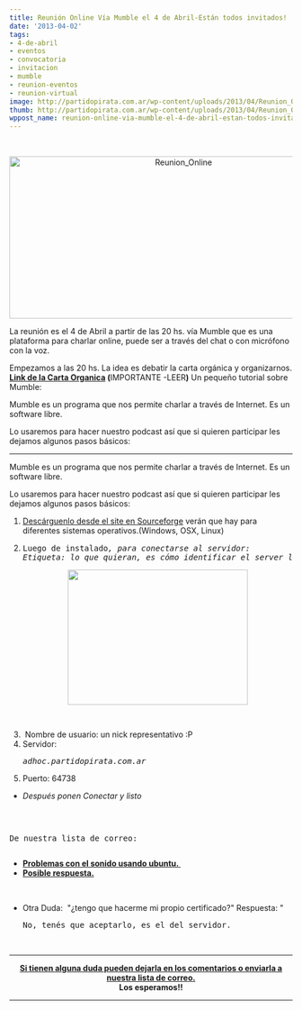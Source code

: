 ```yaml
---
title: Reunión Online Vía Mumble el 4 de Abril-Están todos invitados!
date: '2013-04-02'
tags:
- 4-de-abril
- eventos
- convocatoria
- invitacion
- mumble
- reunion-eventos
- reunion-virtual
image: http://partidopirata.com.ar/wp-content/uploads/2013/04/Reunion_Online.png
thumb: http://partidopirata.com.ar/wp-content/uploads/2013/04/Reunion_Online-150x150.png
wppost_name: reunion-online-via-mumble-el-4-de-abril-estan-todos-invitados
---
```


&nbsp;
<p style="text-align: center"><a href="http://partidopirata.com.ar/wp-content/uploads/2013/04/Reunion_Online.png"><img class="aligncenter  wp-image-8969" alt="Reunion_Online" src="http://partidopirata.com.ar/wp-content/uploads/2013/04/Reunion_Online.png" width="604" height="288" /></a></p>
La reunión es el 4 de Abril a partir de las 20 hs. vía Mumble que es una plataforma para charlar online, puede ser a través del chat o con micrófono con la voz.

Empezamos a las 20 hs. La idea es debatir la carta orgánica y organizarnos.
<strong><a href="http://pad.partidopirata.com.ar/p/CartaOrganica">Link de la Carta Organica</a> (</strong>IMPORTANTE -LEER<strong>)</strong>
Un pequeño tutorial sobre Mumble:

Mumble es un programa que nos permite charlar a través de Internet. Es un software libre.

Lo usaremos para hacer nuestro podcast así que si quieren participar les dejamos algunos pasos básicos:

<hr />

<div class="separator" style="clear: both;text-align: center"><a style="margin-left: 1em;margin-right: 1em" href="http://1.bp.blogspot.com/-AxSPjgA_3fc/TjFeM6KHrvI/AAAAAAAAERM/_5E6ZTWAkgo/s1600/Mumblesoftwarelogo.png"><img alt="" src="https://lh3.ggpht.com/-AxSPjgA_3fc/TjFeM6KHrvI/AAAAAAAAERM/_5E6ZTWAkgo/s1600/Mumblesoftwarelogo.png" border="0" /></a></div>
Mumble es un programa que nos permite charlar a través de Internet. Es un software libre.

Lo usaremos para hacer nuestro podcast así que si quieren participar les dejamos algunos pasos básicos:
<ol>
	<li><a href="http://mumble.sourceforge.net/Main_Page" target="_blank">Descárguenlo desde el site en Sourceforge</a> verán que hay para diferentes sistemas operativos.(Windows, OSX, Linux)</li>
	<li>
<pre>Luego de instalado<i>, para conectarse al servidor: 
Etiqueta: lo que quieran, es cómo identificar el server localmente
</i></pre>
<div class="separator" style="clear: both;text-align: center"><a style="margin-left: 1em;margin-right: 1em" href="http://4.bp.blogspot.com/-ssgkPmSPJZs/TpyWKaq3ooI/AAAAAAAAEWw/RYsmr0TZti8/s1600/mumble.png"><img alt="" src="https://lh3.ggpht.com/-ssgkPmSPJZs/TpyWKaq3ooI/AAAAAAAAEWw/RYsmr0TZti8/s320/mumble.png" width="320" height="240" border="0" /></a></div>
<pre><i> </i> 
<i></i></pre>
</li>
	<li> Nombre de usuario: un nick representativo :P</li>
	<li>Servidor:
<pre><i>adhoc.partidopirata.com.ar</i></pre>
</li>
	<li>Puerto: 64738</li>
</ol>
<ul>
	<li><i> Después ponen Conectar y listo</i></li>
</ul>
&nbsp;
<pre></pre>
<pre>De nuestra lista de correo:</pre>
<pre></pre>
<ul>
	<li><b><a href="http://lists.partidopirata.com.ar/pipermail/general-partidopirata.com.ar/2011-July/009131.html" target="_blank">Problemas con el sonido usando ubuntu.  </a></b></li>
	<li><b><a href="http://lists.partidopirata.com.ar/pipermail/general-partidopirata.com.ar/2011-July/009135.html" target="_blank">Posible respuesta.</a></b></li>
</ul>
&nbsp;
<ul>
	<li>Otra Duda:  "¿tengo que hacerme mi propio certificado?" Respuesta: "
<pre>No, tenés que aceptarlo, es el del servidor.</pre>
</li>
</ul>
&nbsp;

<hr />

<div style="text-align: center"><b><a href="http://partido-pirata.blogspot.com/2011/04/la-forma-mas-comun-que-tenemos-de.html">Si tienen alguna duda pueden dejarla en los comentarios o enviarla a nuestra lista de correo.</a></b></div>
<div style="text-align: center"><b>
</b></div>
<div style="text-align: center"><b>Los esperamos!!</b></div>

<hr />
